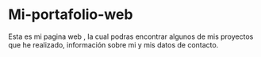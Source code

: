 # Mi-portafolio-web
Esta es mi pagina web , la cual podras encontrar algunos de mis proyectos que he realizado, información sobre mi y mis datos de contacto.
